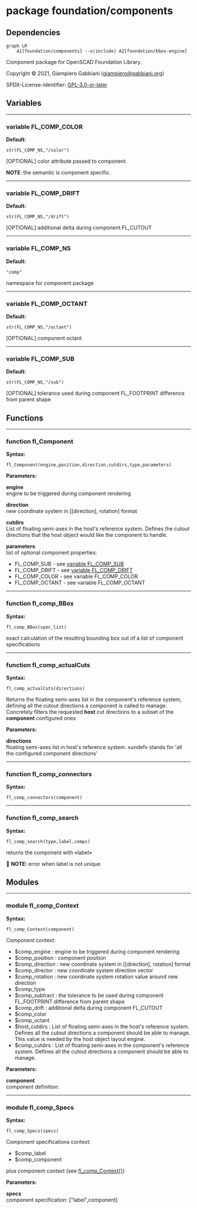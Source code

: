 # package foundation/components

## Dependencies

```mermaid
graph LR
    A1[foundation/components] --o|include| A2[foundation/bbox-engine]
```

Component package for OpenSCAD Foundation Library.

Copyright © 2021, Giampiero Gabbiani (giampiero@gabbiani.org)

SPDX-License-Identifier: [GPL-3.0-or-later](https://spdx.org/licenses/GPL-3.0-or-later.html)


## Variables

---

### variable FL_COMP_COLOR

__Default:__

    str(FL_COMP_NS,"/color")

[OPTIONAL] color attribute passed to component.

__NOTE__: the semantic is component specific.


---

### variable FL_COMP_DRIFT

__Default:__

    str(FL_COMP_NS,"/drift")

[OPTIONAL] additional delta during component FL_CUTOUT


---

### variable FL_COMP_NS

__Default:__

    "comp"

namespace for component package

---

### variable FL_COMP_OCTANT

__Default:__

    str(FL_COMP_NS,"/octant")

[OPTIONAL] component octant


---

### variable FL_COMP_SUB

__Default:__

    str(FL_COMP_NS,"/sub")

[OPTIONAL] tolerance used during component FL_FOOTPRINT difference from
parent shape


## Functions

---

### function fl_Component

__Syntax:__

```text
fl_Component(engine,position,direction,cutdirs,type,parameters)
```

__Parameters:__

__engine__  
engine to be triggered during component rendering

__direction__  
new coordinate system in [[direction], rotation] format

__cutdirs__  
List of floating semi-axes in the host's reference system. Defines the
cutout directions that the host object would like the component to
handle.


__parameters__  
list of optional component properties:

- FL_COMP_SUB - see [variable FL_COMP_SUB](#variable-fl_comp_sub)
- FL_COMP_DRIFT - see [variable FL_COMP_DRIFT](#variable-fl_comp_drift)
- FL_COMP_COLOR - see variable FL_COMP_COLOR
- FL_COMP_OCTANT - see variable FL_COMP_OCTANT



---

### function fl_comp_BBox

__Syntax:__

```text
fl_comp_BBox(spec_list)
```

exact calculation of the resulting bounding box out of a list of component specifications

---

### function fl_comp_actualCuts

__Syntax:__

```text
fl_comp_actualCuts(directions)
```

Returns the floating semi-axes list in the component's reference system,
defining all the cutout directions a component is called to manage.
Concretely filters the requested __host__ cut directions to a subset of the
__component__ configured ones


__Parameters:__

__directions__  
floating semi-axes list in host's reference system. «undef» stands for 'all
the configured component directions'



---

### function fl_comp_connectors

__Syntax:__

```text
fl_comp_connectors(component)
```

---

### function fl_comp_search

__Syntax:__

```text
fl_comp_search(type,label,comps)
```

returns the component with «label»

:memo: **NOTE:** error when label is not unique


## Modules

---

### module fl_comp_Context

__Syntax:__

    fl_comp_Context(component)

Component context:

 - $comp_engine    : engine to be triggered during component rendering
 - $comp_position  : component position
 - $comp_direction : new coordinate system in [[direction], rotation] format
 - $comp_director  : new coordinate system direction vector
 - $comp_rotation  : new coordinate system rotation value around new direction
 - $comp_type
 - $comp_subtract  : the tolerance to be used during component FL_FOOTPRINT
   difference from parent shape
 - $comp_drift     : additional delta during component FL_CUTOUT
 - $comp_color
 - $comp_octant
 - $host_cutdirs   : List of floating semi-axes in the host's reference
   system. Defines all the cutout directions a component should be able to
   manage. This value is needed by the host object layout engine.
 - $comp_cutdirs   : List of floating semi-axes in the component's reference
   system. Defines all the cutout directions a component should be able to
   manage.


__Parameters:__

__component__  
component definition:


---

### module fl_comp_Specs

__Syntax:__

    fl_comp_Specs(specs)

Component specifications context:

 - $comp_label
 - $comp_component

plus component context (see [fl_comp_Context{}](#module-fl_comp_context))


__Parameters:__

__specs__  
component specification: ["label",component]


